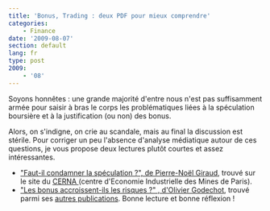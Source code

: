 ```yaml
---
title: 'Bonus, Trading : deux PDF pour mieux comprendre'
categories:
    - Finance
date: '2009-08-07'
section: default
lang: fr
type: post
2009:
    - '08'
---
```


Soyons honnêtes&nbsp;: une grande majorité d'entre nous n'est pas suffisamment armée pour saisir à bras le corps les problématiques liées à la spéculation boursière et à la justification (ou non) des bonus.

<!-- more -->

Alors, on s'indigne, on crie au scandale, mais au final la discussion est stérile. Pour corriger un peu l'absence d'analyse médiatique autour de ces questions, je vous propose deux lectures plutôt courtes et assez intéressantes.

*   ["Faut-il condamner la spéculation&nbsp;?", de Pierre-Noël Giraud](http://www.cerna.ensmp.fr/Documents/PNG-AlterEco-06-02.pdf), trouvé sur le site du [CERNA ](http://www.cerna.ensmp.fr)(centre d'Economie Industrielle des Mines de Paris).
*   ["Les bonus accroissent-ils les risques&nbsp;?" , d'Olivier Godechot](http://olivier.godechot.free.fr/hopfichiers/Godechot_CAE_Bonus_risque.pdf), trouvé parmi ses [autres publications](http://olivier.godechot.free.fr/hoprubrique.php?id_rub=21).
Bonne lecture et bonne réflexion&nbsp;!